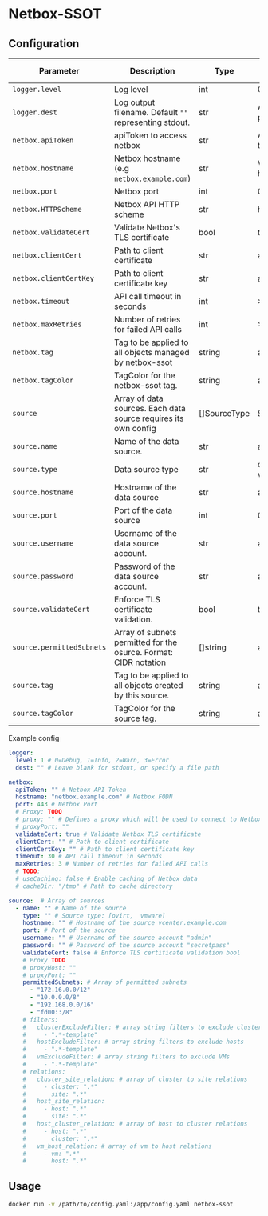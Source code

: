 # Netbox-SSOT


## Configuration

| Parameter                 | Description                                                      | Type         | Possible values | Default                 | Required |
| ------------------------- | ---------------------------------------------------------------- | ------------ | --------------- | ----------------------- | -------- |
| `logger.level`            | Log level                                                        | int          | 0-3             | 1                       | Yes      |
| `logger.dest`             | Log output filename. Default `""` representing stdout.           | str          | Any valid path  | ""                      | No       |
| `netbox.apiToken`         | apiToken to access netbox                                        | str          | Any valid token | ""                      | Yes      |
| `netbox.hostname`         | Netbox hostname (e.g `netbox.example.com`)                       | str          | Valid hostname  | ""                      | Yes      |
| `netbox.port`             | Netbox port                                                      | int          | 0-65536         | 443                     | No       |
| `netbox.HTTPScheme`       | Netbox API HTTP scheme                                           | str          | http, https     | https                   | No       |
| `netbox.validateCert`     | Validate Netbox's TLS certificate                                | bool         | true, false     | false                   | No       |
| `netbox.clientCert`       | Path to client certificate                                       | str          | any             | ""                      | No       |
| `netbox.clientCertKey`    | Path to client certificate key                                   | str          | any             | ""                      | No       |
| `netbox.timeout`          | API call timeout in seconds                                      | int          | >=0             | 30                      | No       |
| `netbox.maxRetries`       | Number of retries for failed API calls                           | int          | >=0             | 3                       | No       |
| `netbox.tag`              | Tag to be applied to all objects managed by netbox-ssot          | string       | any             | "netbox-ssot"           | No       |
| `netbox.tagColor`         | TagColor for the netbox-ssot tag.                                | string       | any             | "07426b"                | No       |
| `source`                  | Array of data sources. Each data source requires its own config  | []SourceType | SourceType      | []                      | No       |
| `source.name`             | Name of the data source.                                         | str          | any             | ""                      | Yes      |
| `source.type`             | Data source type                                                 | str          | ovirt, vmware   | ""                      | Yes      |
| `source.hostname`         | Hostname of the data source                                      | str          | any             | ""                      | Yes      |
| `source.port`             | Port of the data source                                          | int          | 0-65536         | 443                     | No       |
| `source.username`         | Username of the data source account.                             | str          | any             | ""                      | Yes      |
| `source.password`         | Password of the data source account.                             | str          | any             | ""                      | Yes      |
| `source.validateCert`     | Enforce TLS certificate validation.                              | bool         | true, false     | false                   | No       |
| `source.permittedSubnets` | Array of subnets permitted for the osurce. Format: CIDR notation | []string     | any             | []                      | No       |
| `source.tag`              | Tag to be applied to all objects created by this source.         | string       | any             | "source-" + source.name | No       |
| `source.tagColor`         | TagColor for the source tag.                                     | string       | any             | ovirt: "07426b"         | No       |


Example config

```yaml
logger:
  level: 1 # 0=Debug, 1=Info, 2=Warn, 3=Error
  dest: "" # Leave blank for stdout, or specify a file path

netbox:
  apiToken: "" # Netbox API Token
  hostname: "netbox.example.com" # Netbox FQDN
  port: 443 # Netbox Port
  # Proxy: TODO
  # proxy: "" # Defines a proxy which will be used to connect to Netbox. Proxy setting needs to include ; the schema. Proxy basic auth example: http://user:pass@10.10.1.10:312
  # proxyPort: ""
  validateCert: true # Validate Netbox TLS certificate
  clientCert: "" # Path to client certificate
  clientCertKey: "" # Path to client certificate key
  timeout: 30 # API call timeout in seconds
  maxRetries: 3 # Number of retries for failed API calls
  # TODO:
  # useCaching: false # Enable caching of Netbox data
  # cacheDir: "/tmp" # Path to cache directory

source:  # Array of sources
  - name: "" # Name of the source
    type: "" # Source type: [ovirt,  vmware]
    hostname: "" # Hostname of the source vcenter.example.com
    port: # Port of the source
    username: "" # Username of the source account "admin"
    password: "" # Password of the source account "secretpass"
    validateCert: false # Enforce TLS certificate validation bool
    # Proxy TODO
    # proxyHost: ""
    # proxyPort: ""
    permittedSubnets: # Array of permitted subnets
      - "172.16.0.0/12"
      - "10.0.0.0/8"
      - "192.168.0.0/16"
      - "fd00::/8"
    # filters:
    #   clusterExcludeFilter: # array string filters to exclude clusters
    #     - ".*-template"
    #   hostExcludeFilter: # array string filters to exclude hosts
    #     - ".*-template"
    #   vmExcludeFilter: # array string filters to exclude VMs
    #     - ".*-template"
    # relations:
    #   cluster_site_relation: # array of cluster to site relations
    #     - cluster: ".*"
    #       site: ".*"
    #   host_site_relation:
    #     - host: ".*"
    #       site: ".*"
    #   host_cluster_relation: # array of host to cluster relations
    #     - host: ".*"
    #       cluster: ".*"
    #   vm_host_relation: # array of vm to host relations
    #     - vm: ".*"
    #       host: ".*"
```

## Usage

```bash
docker run -v /path/to/config.yaml:/app/config.yaml netbox-ssot
```